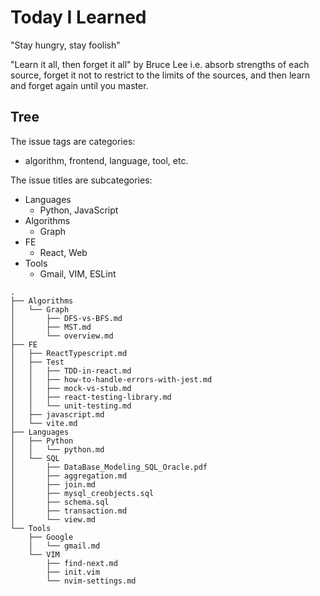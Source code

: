 # Today I Learned

"Stay hungry, stay foolish"

"Learn it all, then forget it all" by Bruce Lee
i.e. absorb strengths of each source, forget it not to restrict to the limits of the sources, and then learn and forget again until you master.

## Tree

The issue tags are categories:
- algorithm, frontend, language, tool, etc. 

The issue titles are subcategories:
- Languages
    - Python, JavaScript 
- Algorithms
    - Graph 
- FE 
    - React, Web 
- Tools
    - Gmail, VIM, ESLint

```
.
├── Algorithms
│   └── Graph
│       ├── DFS-vs-BFS.md
│       ├── MST.md
│       └── overview.md
├── FE
│   ├── ReactTypescript.md
│   ├── Test
│   │   ├── TDD-in-react.md
│   │   ├── how-to-handle-errors-with-jest.md
│   │   ├── mock-vs-stub.md
│   │   ├── react-testing-library.md
│   │   └── unit-testing.md
│   ├── javascript.md
│   └── vite.md
├── Languages
│   ├── Python
│   │   └── python.md
│   └── SQL
│       ├── DataBase_Modeling_SQL_Oracle.pdf
│       ├── aggregation.md
│       ├── join.md
│       ├── mysql_creobjects.sql
│       ├── schema.sql
│       ├── transaction.md
│       └── view.md
└── Tools
    ├── Google
    │   └── gmail.md
    └── VIM
        ├── find-next.md
        ├── init.vim
        └── nvim-settings.md
```

